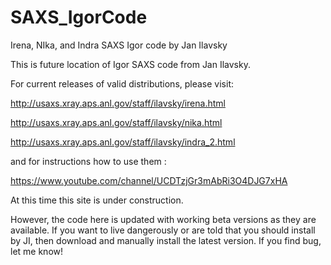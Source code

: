 # SAXS_IgorCode
Irena, NIka, and Indra SAXS Igor code by Jan Ilavsky

This is future location of Igor SAXS code from Jan Ilavsky.

For current releases of valid distributions, please visit:

http://usaxs.xray.aps.anl.gov/staff/ilavsky/irena.html

http://usaxs.xray.aps.anl.gov/staff/ilavsky/nika.html

http://usaxs.xray.aps.anl.gov/staff/ilavsky/indra_2.html

and for instructions how to use them :

https://www.youtube.com/channel/UCDTzjGr3mAbRi3O4DJG7xHA

At this time this site is under construction. 

However, the code here is updated with working beta versions as they are available. If you want to live dangerously or are told that you should install by JI, then download and manually install the latest version. If you find bug, let me know!
